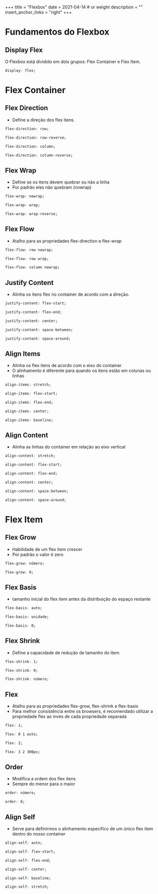 +++
title = "Flexbox"
date = 2021-04-14 # or weight 
description = ""
insert_anchor_links = "right"
+++

# Fundamentos do Flexbox

## Display Flex

O Flexbox está dividido em dois grupos: Flex Container e Flex Item.

```css
display: flex;
```

# Flex Container

## Flex Direction

- Define a direção dos flex itens.

```css
flex-direction: row;

flex-direction: row-reverse;

flex-direction: column;

flex-direction: column-reverse;
```

## Flex Wrap

- Define se os itens devem quebrar ou não a linha
- Por padrão eles não quebram (nowrap)

```css
flex-wrap: nowrap;

flex-wrap: wrap;

flex-wrap: wrap-reverse;
```

## Flex Flow

- Atalho para as propriedades flex-direction e flex-wrap

```css
flex-flow: row nowrap;

flex-flow: row wrap;

flex-flow: column nowrap;
```

## Justify Content

- Alinha os itens flex no container de acordo com a direção.

```css
justify-content: flex-start;

justify-content: flex-end;

justify-content: center;

justify-content: space-between;

justify-content: space-around;
```

## Align Items

- Alinha os flex itens de acordo com o eixo do container
- O alinhamento é diferente para quando os itens estão em colunas ou linhas

```css
align-items: stretch;

align-items: flex-start;

align-items: flex-end;

align-items: center;

align-items: baseline;
```

## Align Content

- Alinha as linhas do container em relação ao eixo vertical

```css
align-content: stretch;

align-content: flex-start;

align-content: flex-end;

align-content: center;

align-content: space-between;

align-content: space-around;
```

# Flex Item

## Flex Grow

- Habilidade de um flex item crescer
- Por padrão o valor é zero

```css
flex-grow: número;

flex-grow: 0;
```

## Flex Basis

- tamanho inicial do flex item antes da distribuição do espaço restante

```css
flex-basis: auto;

flex-basis: unidade;

flex-basis: 0;
```

## Flex Shrink

- Define a capacidade de redução de tamanho do item.

```css
flex-shrink: 1;

flex-shrink: 0;

flex-shrink: número;
```

## Flex

- Atalho para as propriedades flex-grow, flex-shrink e flex-basis
- Para melhor consistência entre os browsers, é recomendado utilizar a propriedade flex ao invés de cada propriedade separada

```css
flex: 1;

flex: 0 1 auto;

flex: 2;

flex: 3 2 300px;
```

## Order

- Modifica a ordem dos flex itens
- Sempre do menor para o maior

```css
order: número;

order: 0;
```

## Align Self

- Serve para definirmos o alinhamento específico de um único flex item dentro do nosso container

```css
align-self: auto;

align-self: flex-start;

align-self: flex-end;

align-self: center;

align-self: baseline;

align-self: stretch;
```